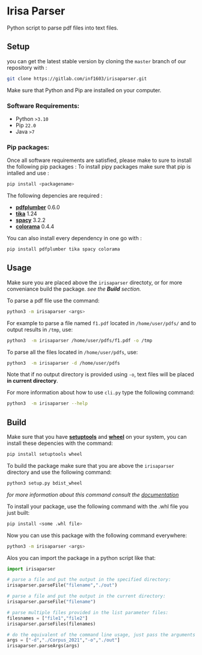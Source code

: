 # Irisa Parser

Python script to parse pdf files into text files.

## Setup

you can get the latest stable version by cloning the `master` branch of our repository with :
```sh
git clone https://gitlab.com/inf1603/irisaparser.git
```

Make sure that Python and Pip are installed on your computer.

### Software Requirements:

 - Python `>3.10`
 - Pip `22.0`
 - Java `>7`


### Pip packages:

Once all software requirements are satisfied, please make to sure to install the following pip packages :
To install pipy packages make sure that pip is intalled and use :

```sh
pip install <packagename>
```

The following depencies are required :

 - [**pdfplumber**](https://pypi.org/project/pdfplumber/) 0.6.0
 - [**tika**](https://pypi.org/project/tika/) 1.24
 - [**spacy**](https://pypi.org/project/spacy/) 3.2.2
 - [**colorama**](https://pypi.org/project/colorama/) 0.4.4

You can also install every dependency in one go with :
```python
pip install pdfplumber tika spacy colorama
```

## Usage

Make sure you are placed above the `irisaparser` directoty, or for more conveniance build the package. *see the **Build** section.*

To parse a pdf file use the command:

```sh
python3 -m irisaparser <args>
```

For example to parse a file named `f1.pdf` located in `/home/user/pdfs/` and to output results in `/tmp`, use:

```sh
python3  -m irisaparser /home/user/pdfs/f1.pdf -o /tmp
```

To parse all the files located in `/home/user/pdfs`, use:

```sh
python3  -m irisaparser -d /home/user/pdfs
```

Note that if no output directory is provided using `-o`, text files will be placed **in current directory**.

For more information about how to use `cli.py` type the following command:

```sh
python3  -m irisaparser --help
```

## Build

Make sure that you have [**setuptools**](https://pypi.org/project/setuptools/) and [**wheel**](https://pypi.org/project/wheel/) on your system, you can install these depencies with the command:

```sh
pip install setuptools wheel
```

To build the package make sure that you are above the `irisaparser` directory and use the following command:

```sh
python3 setup.py bdist_wheel
```
*for more information about this command consult the [documentation](https://wheel.readthedocs.io/en/stable/)*

To install your package, use the following command with the .whl file you just built:

```sh
pip install <some .whl file>
```

Now you can use this package with the following command everywhere:
```sh
python3 -m irisaparser <args>
```

Alos you can import the package in a python script like that:
```py
import irisaparser

# parse a file and put the output in the specified directory:
irisaparser.parseFile("filename","./out")

# parse a file and put the output in the current directory:
irisaparser.parseFile("filename")

# parse multiple files provided in the list parameter files:
filesnames = ["file1","file2"]
irisaparser.parseFiles(filenames)

# do the equivalent of the command line usage, just pass the arguments as a list of strings:
args = ["-d","./Corpus_2021","-o","./out"]
irisaparser.parseArgs(args)

```